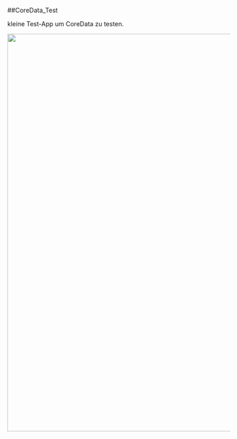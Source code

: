 ##CoreData_Test

kleine Test-App um CoreData zu testen.

<img src="https://github.com/RGMCode/CoreData_Test/assets/90555783/3ba2c7a7-0451-452c-af94-abdaf626be92" style="height: 900px"/>
